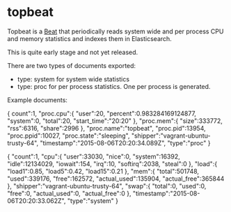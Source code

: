 # topbeat

Topbeat is a [Beat](https://www.elastic.co/products/beats) that periodically
reads system wide and per process CPU and memory statistics and indexes them in
Elasticsearch.

This is quite early stage and not yet released.

There are two types of documents exported:
- type: system for system wide statistics
- type: proc for per process statistics. One per process is generated.
 
Example documents:

{
        count":1,
        "proc.cpu":{
          "user":20,
          "percent":0.983284169124877,
          "system":0,
          "total":20,
          "start_time":"20:20"
        },
        "proc.mem":{
          "size":333772,
          "rss":6316,
          "share":2996
        },
        "proc.name":"topbeat",
        "proc.pid":13954,
        "proc.ppid":10027,
        "proc.state":"sleeping",
        "shipper":"vagrant-ubuntu-trusty-64",
        "timestamp":"2015-08-06T20:20:34.089Z",
        "type":"proc"
}


{
        "count":1,
        "cpu":{
          "user":33030,
          "nice":0,
          "system":16392,
          "idle":12134029,
          "iowait":154,
          "irq":10,
          "softirq":2038,
          "steal":0
        },
        "load":{
          "load1":0.85,
          "load5":0.42,
          "load15":0.21
        },
        "mem":{
          "total":501748,
          "used":339176,
          "free":162572,
          "actual_used":135904,
          "actual_free":365844
        },
        "shipper":"vagrant-ubuntu-trusty-64",
        "swap":{
          "total":0,
          "used":0,
          "free":0,
          "actual_used":0,
          "actual_free":0
        },
        "timestamp":"2015-08-06T20:20:33.062Z",
        "type":"system"
}
